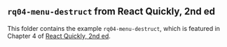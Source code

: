 ## `rq04-menu-destruct` from React Quickly, 2nd ed

This folder contains the example `rq04-menu-destruct`, which is featured in Chapter 4 of [React Quickly, 2nd ed](https://reactquickly.dev).
